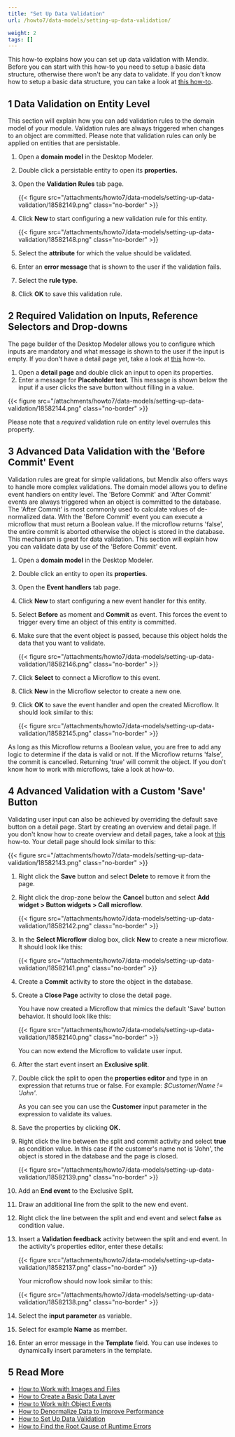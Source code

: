 ```yaml
---
title: "Set Up Data Validation"
url: /howto7/data-models/setting-up-data-validation/

weight: 2
tags: []
---
```

This how-to explains how you can set up data validation with Mendix. Before you can start with this how-to you need to setup a basic data structure, otherwise there won't be any data to validate. If you don't know how to setup a basic data structure, you can take a look at [this how-to](/howto7/data-models/create-a-basic-data-layer/).

## 1 Data Validation on Entity Level

This section will explain how you can add validation rules to the domain model of your module. Validation rules are always triggered when changes to an object are committed. Please note that validation rules can only be applied on entities that are persistable.

1. Open a **domain model** in the Desktop Modeler.
2. Double click a persistable entity to open its **properties.**
3. Open the **Validation Rules** tab page.

    {{< figure src="/attachments/howto7/data-models/setting-up-data-validation/18582149.png" class="no-border" >}}

4. Click **New** to start configuring a new validation rule for this entity.

    {{< figure src="/attachments/howto7/data-models/setting-up-data-validation/18582148.png" class="no-border" >}}

5. Select the **attribute** for which the value should be validated.
6. Enter an **error message** that is shown to the user if the validation fails.
7. Select the **rule type**.
8. Click **OK** to save this validation rule.

## 2 Required Validation on Inputs, Reference Selectors and Drop-downs

The page builder of the Desktop Modeler allows you to configure which inputs are mandatory and what message is shown to the user if the input is empty. If you don't have a detail page yet, take a look at [this](/howto7/front-end/create-your-first-two-overview-and-detail-pages/) how-to.

1. Open a **detail page** and double click an input to open its properties.
2. Enter a message for **Placeholder text**. This message is shown below the input if a user clicks the save button without filling in a value.

{{< figure src="/attachments/howto7/data-models/setting-up-data-validation/18582144.png" class="no-border" >}}

Please note that a *required* validation rule on entity level overrules this property.

## 3 Advanced Data Validation with the 'Before Commit' Event

Validation rules are great for simple validations, but Mendix also offers ways to handle more complex validations. The domain model allows you to define event handlers on entity level. The 'Before Commit' and 'After Commit' events are always triggered when an object is committed to the database. The 'After Commit' is most commonly used to calculate values of de-normalized data. With the 'Before Commit' event you can execute a microflow that must return a Boolean value. If the microflow returns 'false', the entire commit is aborted otherwise the object is stored in the database. This mechanism is great for data validation. This section will explain how you can validate data by use of the 'Before Commit' event.

1. Open a **domain model** in the Desktop Modeler.
2. Double click an entity to open its **properties**.
3. Open the **Event handlers** tab page.
4. Click **New** to start configuring a new event handler for this entity.
5. Select **Before** as moment and **Commit** as event. This forces the event to trigger every time an object of this entity is committed.
6. Make sure that the event object is passed, because this object holds the data that you want to validate.

    {{< figure src="/attachments/howto7/data-models/setting-up-data-validation/18582146.png" class="no-border" >}}

7. Click **Select** to connect a Microflow to this event.
8. Click **New** in the Microflow selector to create a new one.
9. Click **OK** to save the event handler and open the created Microflow. It should look similar to this:

    {{< figure src="/attachments/howto7/data-models/setting-up-data-validation/18582145.png" class="no-border" >}}

As long as this Microflow returns a Boolean value, you are free to add any logic to determine if the data is valid or not. If the Microflow returns 'false', the commit is cancelled. Returning 'true' will commit the object. If you don't know how to work with microflows, take a look at how-to.

## 4 Advanced Validation with a Custom 'Save' Button

Validating user input can also be achieved by overriding the default save button on a detail page. Start by creating an overview and detail page. If you don't know how to create overview and detail pages, take a look at [this](/howto7/front-end/create-your-first-two-overview-and-detail-pages/) how-to. Your detail page should look similar to this:

{{< figure src="/attachments/howto7/data-models/setting-up-data-validation/18582143.png" class="no-border" >}}

1. Right click the **Save** button and select **Delete** to remove it from the page.
2. Right click the drop-zone below the **Cancel** button and select **Add widget > Button widgets > Call microflow**.

    {{< figure src="/attachments/howto7/data-models/setting-up-data-validation/18582142.png" class="no-border" >}}

3. In the **Select Microflow** dialog box, click **New** to create a new microflow. It should look like this:

    {{< figure src="/attachments/howto7/data-models/setting-up-data-validation/18582141.png" class="no-border" >}}

4. Create a **Commit** activity to store the object in the database.
5. Create a **Close Page** activity to close the detail page.

    You have now created a Microflow that mimics the default 'Save' button behavior. It should look like this:

    {{< figure src="/attachments/howto7/data-models/setting-up-data-validation/18582140.png" class="no-border" >}}

    You can now extend the Microflow to validate user input.

6. After the start event insert an **Exclusive split**.
7. Double click the split to open the **properties editor** and type in an expression that returns true or false. For example: *$Customer/Name != 'John'*.

    As you can see you can use the **Customer** input parameter in the expression to validate its values.

8. Save the properties by clicking **OK.**
9. Right click the line between the split and commit activity and select **true** as condition value. In this case if the customer's name not is 'John', the object is stored in the database and the page is closed.

    {{< figure src="/attachments/howto7/data-models/setting-up-data-validation/18582139.png" class="no-border" >}}

10. Add an **End event** to the Exclusive Split.
11. Draw an additional line from the split to the new end event.
12. Right click the line between the split and end event and select **false** as condition value.
13. Insert a **Validation feedback** activity between the split and end event. In the activity's properties editor, enter these details:

    {{< figure src="/attachments/howto7/data-models/setting-up-data-validation/18582137.png" class="no-border" >}}

    Your microflow should now look similar to this:

    {{< figure src="/attachments/howto7/data-models/setting-up-data-validation/18582138.png" class="no-border" >}}

14. Select the **input parameter** as variable.
15. Select for example **Name** as member.
16. Enter an error message in the **Template** field. You can use indexes to dynamically insert parameters in the template.

## 5 Read More

* [How to Work with Images and Files](/howto7/data-models/working-with-images-and-files/)
* [How to Create a Basic Data Layer](/howto7/data-models/create-a-basic-data-layer/)
* [How to Work with Object Events](/howto7/data-models/working-with-object-events/)
* [How to Denormalize Data to Improve Performance](/howto7/data-models/denormalize-data-to-improve-performance/)
* [How to Set Up Data Validation](/howto7/data-models/setting-up-data-validation/)
* [How to Find the Root Cause of Runtime Errors](/howto7/monitoring-troubleshooting/finding-the-root-cause-of-runtime-errors/)
